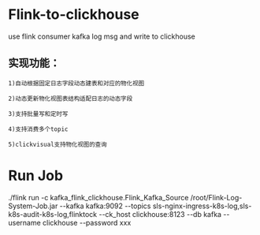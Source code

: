 # Flink-to-clickhouse
use flink consumer kafka log msg and write to clickhouse

## 实现功能：
	1)自动根据固定日志字段动态建表和对应的物化视图

	2)动态更新物化视图表结构适配日志的动态字段

	3)支持批量写和定时写

	4)支持消费多个topic

	5)clickvisual支持物化视图的查询


# Run Job
./flink run -c kafka_flink_clickhouse.Flink_Kafka_Source /root/Flink-Log-System-Job.jar --kafka kafka:9092 --topics sls-nginx-ingress-k8s-log,sls-k8s-audit-k8s-log,flinktock --ck_host clickhouse:8123 --db kafka --username clickhouse --password xxx

